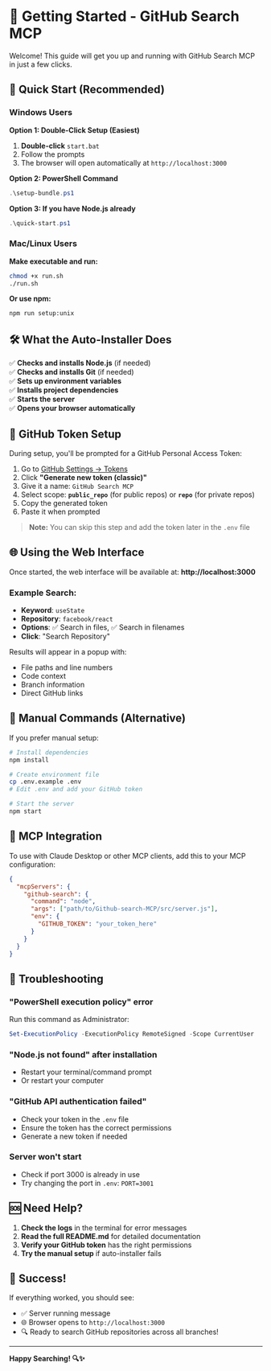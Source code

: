 # 🚀 Getting Started - GitHub Search MCP

Welcome! This guide will get you up and running with GitHub Search MCP in just a few clicks.

## 🎯 Quick Start (Recommended)

### Windows Users

**Option 1: Double-Click Setup (Easiest)**
1. **Double-click** `start.bat` 
2. Follow the prompts
3. The browser will open automatically at `http://localhost:3000`

**Option 2: PowerShell Command**
```powershell
.\setup-bundle.ps1
```

**Option 3: If you have Node.js already**
```powershell
.\quick-start.ps1
```

### Mac/Linux Users

**Make executable and run:**
```bash
chmod +x run.sh
./run.sh
```

**Or use npm:**
```bash
npm run setup:unix
```

## 🛠️ What the Auto-Installer Does

✅ **Checks and installs Node.js** (if needed)  
✅ **Checks and installs Git** (if needed)  
✅ **Sets up environment variables**  
✅ **Installs project dependencies**  
✅ **Starts the server**  
✅ **Opens your browser automatically**  

## 🔑 GitHub Token Setup

During setup, you'll be prompted for a GitHub Personal Access Token:

1. Go to [GitHub Settings → Tokens](https://github.com/settings/tokens)
2. Click **"Generate new token (classic)"**
3. Give it a name: `GitHub Search MCP`
4. Select scope: **`public_repo`** (for public repos) or **`repo`** (for private repos)
5. Copy the generated token
6. Paste it when prompted

> **Note:** You can skip this step and add the token later in the `.env` file

## 🌐 Using the Web Interface

Once started, the web interface will be available at: **http://localhost:3000**

### Example Search:
- **Keyword**: `useState`
- **Repository**: `facebook/react`
- **Options**: ✅ Search in files, ✅ Search in filenames
- **Click**: "Search Repository"

Results will appear in a popup with:
- File paths and line numbers
- Code context
- Branch information
- Direct GitHub links

## 🔧 Manual Commands (Alternative)

If you prefer manual setup:

```bash
# Install dependencies
npm install

# Create environment file
cp .env.example .env
# Edit .env and add your GitHub token

# Start the server
npm start
```

## 🎯 MCP Integration

To use with Claude Desktop or other MCP clients, add this to your MCP configuration:

```json
{
  "mcpServers": {
    "github-search": {
      "command": "node",
      "args": ["path/to/Github-search-MCP/src/server.js"],
      "env": {
        "GITHUB_TOKEN": "your_token_here"
      }
    }
  }
}
```

## 🚨 Troubleshooting

### "PowerShell execution policy" error
Run this command as Administrator:
```powershell
Set-ExecutionPolicy -ExecutionPolicy RemoteSigned -Scope CurrentUser
```

### "Node.js not found" after installation
- Restart your terminal/command prompt
- Or restart your computer

### "GitHub API authentication failed"
- Check your token in the `.env` file
- Ensure the token has the correct permissions
- Generate a new token if needed

### Server won't start
- Check if port 3000 is already in use
- Try changing the port in `.env`: `PORT=3001`

## 🆘 Need Help?

1. **Check the logs** in the terminal for error messages
2. **Read the full README.md** for detailed documentation
3. **Verify your GitHub token** has the right permissions
4. **Try the manual setup** if auto-installer fails

## 🎉 Success!

If everything worked, you should see:
- ✅ Server running message
- 🌐 Browser opens to `http://localhost:3000`
- 🔍 Ready to search GitHub repositories across all branches!

---

**Happy Searching! 🔍✨** 